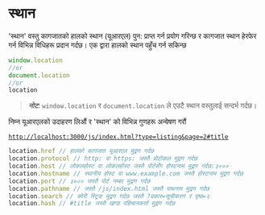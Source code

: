 # स्थान

'स्थान' वस्तु कागजातको हालको स्थान (यूआरएल) पुन: प्राप्त गर्न प्रयोग गरिन्छ र कागजात स्थान हेरफेर गर्न विभिन्न विधिहरू प्रदान गर्दछ। एक द्वारा हालको स्थान पहुँच गर्न सकिन्छ

```javascript
window.location
//or
document.location
//or
location
```
> _**नोट**_: `window.location` र `document.location` ले एउटै स्थान वस्तुलाई सन्दर्भ गर्दछ।

निम्न यूआरएलको उदाहरण लिऔं र 'स्थान' को विभिन्न गुणहरू अन्वेषण गरौं

[`http://localhost:3000/js/index.html?type=listing&page=2#title`](http://localhost:8080/js/index.html?type=listing\&page=2#title)


```javascript
location.href // हालको कागजात यूआरएल मुद्रण गर्दछ
location.protocol // http: वा https: जस्तै प्रोटोकल मुद्रण गर्दछ
location.host // लोकलहोस्ट वा लोकलहोस्ट जस्तै पोर्टसँग होस्टनाम मुद्रण गर्दछ:३०००
location.hostname // स्थानीय होस्ट वा www.example.com जस्तै होस्टनाम मुद्रण गर्दछ
location.port // ३००० जस्तै पोर्ट नम्बर मुद्रण गर्दछ
location.pathname // जस्तै /js/index.html जस्तै पाथनाम मुद्रण गर्दछ 
location.search // क्वेरी स्ट्रिङ मुद्रण गर्दछ जस्तै ?प्रकार=सूचीकरण र पृष्ठ=२
location.hash // #title जस्तै खण्ड पहिचानकर्ता मुद्रण गर्दछ
```
